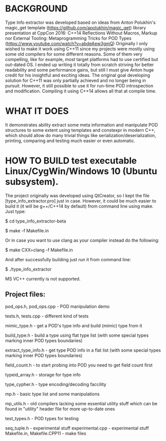 BACKGROUND
==========
Type Info extractor was developed based on ideas from Anton Polukhin's
magic_get template (https://github.com/apolukhin/magic_get) library presentation at CppCon 2016:
C++14 Reflections Without Macros, Markup nor External Tooling: Metaprogramming Tricks for POD Types
(https://www.youtube.com/watch?v=abdeAew3gmQ)
Originally I only wished to make it work using C++11 since my projects
were mostly using some old compilers for some different reasons.
Some of them very compelling, like for example, most target platforms had to use
certified but out-dated OS.
I ended up writing it totally from scratch striving for better readability
and some performance gains, but still I must give Anton huge credit for his
insightful and exciting ideas.
The original goal developing solution for C++11 was only partially achieved and
no longer being in pursuit. However, it still possible to use it for run-time POD
introspection and modification. Compiling it using C++14 allows all that at compile time.

WHAT IT DOES
============
It demonstrates ability extract some meta information and manipulate POD structures
to some extent using templates and constexpr in modern C++, which should allow do many
trivial things like serialization/deserialization, printing, comparing and testing
much easier or even automatic.

HOW TO BUILD test executable Linux/CygWin/Windows 10 (Ubuntu subsystem).
========================================================================
The project originally was developed using QtCreator, so I kept the file
[type_info_extractor.pro] just in case. However, it could be much easier
to build it (it will be g++/C++14 by default) from command line using make.
Just type:

$ cd type_info_extractor-beta

$ make -f Makefile.in

Or in case you want to use clang as your compiler instead do the following:

$ make CXX=clang -f Makefile.in

And after successfully building just run it from command line:

$ ./type_info_extractor

MS VC++ currently is not supported.

Project files:
--------------------------
pod_ops.h, pod_ops.cpp - POD manipulation demo

tests.h, tests.cpp - different kind of tests

mimic_type.h - get a POD's type info and build (mimic) type from it

build_type.h - build a type using flat type list (with some special types marking inner POD types boundaries)

extract_type_info.h - get type POD info in a flat list (with some special types marking inner POD types boundaries)

field_count.h - to start probing into POD you need to get field count first

typeid_array.h - storage for type info

type_cypher.h - type encoding/decoding faccility

mp.h - basic type list and some manipulations

mp_utils.h - old compilers lacking some essential utility stuff
which can be found in "utility" header file for more up-to-date ones

test_types.h - POD types for testing

seq_tuple.h - experimental stuff
experimental.cpp - experimental stuff
Makefile.in, Makefile.CPP11 - make files 
